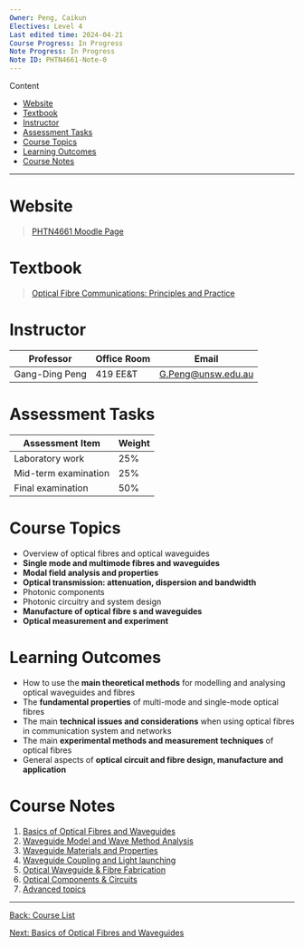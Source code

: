 ```yaml
---
Owner: Peng, Caikun
Electives: Level 4
Last edited time: 2024-04-21
Course Progress: In Progress
Note Progress: In Progress
Note ID: PHTN4661-Note-0
---
```


Content
- [Website](#website)
- [Textbook](#textbook)
- [Instructor](#instructor)
- [Assessment Tasks](#assessment-tasks)
- [Course Topics](#course-topics)
- [Learning Outcomes](#learning-outcomes)
- [Course Notes](#course-notes)
---

# Website

> [PHTN4661 Moodle Page](https://moodle.telt.unsw.edu.au/course/view.php?id=81753)  

# Textbook

> [Optical Fibre Communications: Principles and Practice](https://1drv.ms/b/s!AuXfaR2IFRyojDgw_eEC7b_w0xc6?e=0mA4wV)

# Instructor

| Professor      | Office Room | Email              |
| -------------- | ----------- | ------------------ |
| Gang-Ding Peng | 419 EE&T    | G.Peng@unsw.edu.au |

# Assessment Tasks

| Assessment Item      | Weight |
| -------------------- | ------ |
| Laboratory work      | 25%    |
| Mid-term examination | 25%    |
| Final examination    | 50%    |

# Course Topics

- Overview of optical fibres and optical waveguides
- **Single mode and multimode fibres and waveguides**
- **Modal field analysis and properties**
- **Optical transmission: attenuation, dispersion and bandwidth**
- Photonic components
- Photonic circuitry and system design
- **Manufacture of optical fibre s and waveguides**
- **Optical measurement and experiment**

# Learning Outcomes

- How to use the **main theoretical methods** for modelling and analysing optical waveguides and fibres
- The **fundamental properties** of multi-mode and single-mode optical fibres
- The main **technical issues and considerations** when using optical fibres in communication system and networks
- The main **experimental methods and measurement techniques** of optical fibres
- General aspects of **optical circuit and fibre design, manufacture and application**

# Course Notes 

1. [Basics of Optical Fibres and Waveguides](1.%20PHTN4661%20Basics%20of%20Optical%20Fibres%20and%20Waveguides.md)
2. [Waveguide Model and Wave Method Analysis](2.%20PHTN4661%20Waveguide%20Model%20and%20Wave%20Method%20Analysis.md)
3. [Waveguide Materials and Properties](3.%20PHTN4661%20Waveguide%20Materials%20and%20Properties.md)
4. [Waveguide Coupling and Light launching](4.%20PHTN4661%20Waveguide%20Coupling%20and%20Light%20launching.md)
5. [Optical Waveguide & Fibre Fabrication](5.%20PHTN4661%20Optical%20Waveguide%20&%20Fibre%20Fabrication.md)
6. [Optical Components & Circuits](6.%20PHTN4661%20Optical%20Components%20&%20Circuits.md)
7. [Advanced topics](7.%20PHTN4661%20Advanced%20topics.md)

---
[Back: Course List](../../UNSW%20EE&T%20COURSE%20NOTES%20(8621-Telecommunications).md)

[Next: Basics of Optical Fibres and Waveguides](0.%20PHTN4661%20Optical%20Circuits%20and%20Fibres%20Overview.md)